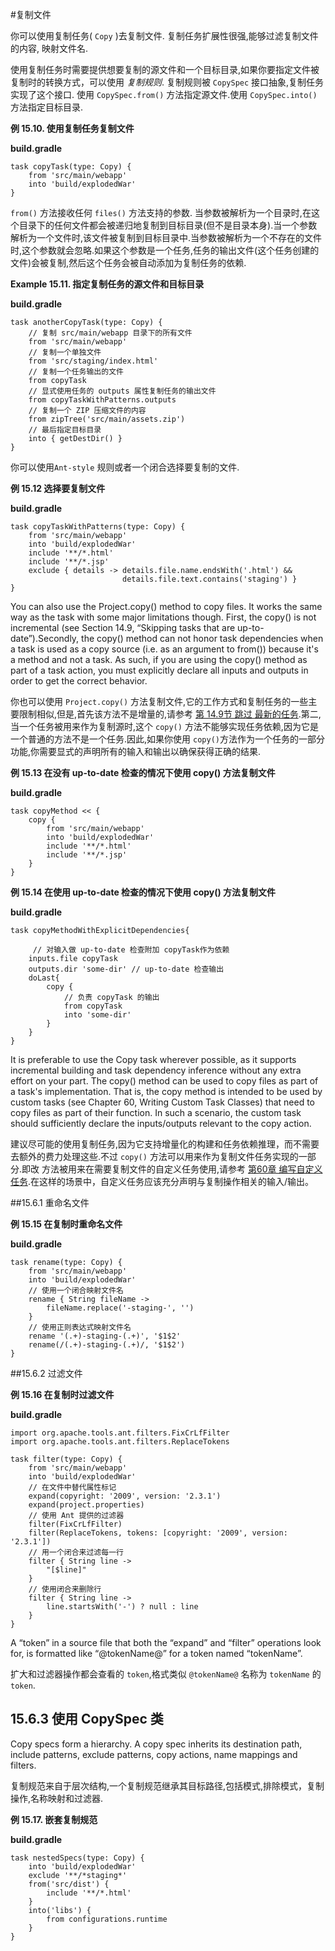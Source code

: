 #复制文件

你可以使用复制任务( `Copy` )去复制文件. 复制任务扩展性很强,能够过滤复制文件的内容, 映射文件名.

使用复制任务时需要提供想要复制的源文件和一个目标目录,如果你要指定文件被复制时的转换方式，可以使用 _复制规则_. 复制规则被 `CopySpec` 接口抽象,复制任务实现了这个接口. 使用 `CopySpec.from()` 方法指定源文件.使用 `CopySpec.into()` 方法指定目标目录.

**例 15.10. 使用复制任务复制文件**

**build.gradle**
```
task copyTask(type: Copy) {
    from 'src/main/webapp'
    into 'build/explodedWar'
}

```

`from()` 方法接收任何 `files()` 方法支持的参数. 当参数被解析为一个目录时,在这个目录下的任何文件都会被递归地复制到目标目录(但不是目录本身).当一个参数解析为一个文件时,该文件被复制到目标目录中.当参数被解析为一个不存在的文件时,这个参数就会忽略.如果这个参数是一个任务,任务的输出文件(这个任务创建的文件)会被复制,然后这个任务会被自动添加为复制任务的依赖.

**Example 15.11. 指定复制任务的源文件和目标目录**

**build.gradle**
```
task anotherCopyTask(type: Copy) {
    // 复制 src/main/webapp 目录下的所有文件
    from 'src/main/webapp'
    // 复制一个单独文件
    from 'src/staging/index.html'
    // 复制一个任务输出的文件
    from copyTask
    // 显式使用任务的 outputs 属性复制任务的输出文件
    from copyTaskWithPatterns.outputs
    // 复制一个 ZIP 压缩文件的内容
    from zipTree('src/main/assets.zip')
    // 最后指定目标目录
    into { getDestDir() }
}

```

你可以使用`Ant-style` 规则或者一个闭合选择要复制的文件.

**例 15.12 选择要复制文件**

**build.gradle**
```
task copyTaskWithPatterns(type: Copy) {
    from 'src/main/webapp'
    into 'build/explodedWar'
    include '**/*.html'
    include '**/*.jsp'
    exclude { details -> details.file.name.endsWith('.html') &&
                         details.file.text.contains('staging') }
}
```

You can also use the Project.copy() method to copy files. It works the same way as the task with some major limitations though. First, the copy() is not incremental (see Section 14.9, “Skipping tasks that are up-to-date”).Secondly, the copy() method can not honor task dependencies when a task is used as a copy source (i.e. as an argument to from()) because it's a method and not a task. As such, if you are using the copy() method as part of a task action, you must explicitly declare all inputs and outputs in order to get the correct behavior.

你也可以使用 `Project.copy()` 方法复制文件,它的工作方式和复制任务的一些主要限制相似,但是,首先该方法不是增量的,请参考 [第 14.9节 跳过 最新的任务](https://docs.gradle.org/current/userguide/more_about_tasks.html#sec:up_to_date_checks).第二,当一个任务被用来作为复制源时,这个 `copy()` 方法不能够实现任务依赖,因为它是一个普通的方法不是一个任务.因此,如果你使用 `copy()`方法作为一个任务的一部分功能,你需要显式的声明所有的输入和输出以确保获得正确的结果.

**例 15.13 在没有 up-to-date 检查的情况下使用 copy() 方法复制文件**

**build.gradle**
```
task copyMethod << {
    copy {
        from 'src/main/webapp'
        into 'build/explodedWar'
        include '**/*.html'
        include '**/*.jsp'
    }
}
```



**例 15.14 在使用 up-to-date 检查的情况下使用 copy() 方法复制文件**

**build.gradle**

```
task copyMethodWithExplicitDependencies{

     // 对输入做 up-to-date 检查附加 copyTask作为依赖
    inputs.file copyTask
    outputs.dir 'some-dir' // up-to-date 检查输出
    doLast{
        copy {
            // 负责 copyTask 的输出
            from copyTask
            into 'some-dir'
        }
    }
}

```

It is preferable to use the Copy task wherever possible, as it supports incremental building and task dependency inference without any extra effort on your part. The copy() method can be used to copy files as part of a task's implementation. That is, the copy method is intended to be used by custom tasks (see Chapter 60, Writing Custom Task Classes) that need to copy files as part of their function. In such a scenario, the custom task should sufficiently declare the inputs/outputs relevant to the copy action.

建议尽可能的使用复制任务,因为它支持增量化的构建和任务依赖推理，而不需要去额外的费力处理这些.不过 `copy()` 方法可以用来作为复制文件任务实现的一部分.即改 方法被用来在需要复制文件的自定义任务使用,请参考 [第60章 编写自定义任务](https://docs.gradle.org/current/userguide/custom_tasks.html).在这样的场景中，自定义任务应该充分声明与复制操作相关的输入/输出。

##15.6.1 重命名文件

**例 15.15 在复制时重命名文件**

**build.gradle**

```
task rename(type: Copy) {
    from 'src/main/webapp'
    into 'build/explodedWar'
    // 使用一个闭合映射文件名
    rename { String fileName ->
        fileName.replace('-staging-', '')
    }
    // 使用正则表达式映射文件名
    rename '(.+)-staging-(.+)', '$1$2'
    rename(/(.+)-staging-(.+)/, '$1$2')
}

```

##15.6.2 过滤文件

**例 15.16 在复制时过滤文件**

**build.gradle**

```
import org.apache.tools.ant.filters.FixCrLfFilter
import org.apache.tools.ant.filters.ReplaceTokens

task filter(type: Copy) {
    from 'src/main/webapp'
    into 'build/explodedWar'
    // 在文件中替代属性标记
    expand(copyright: '2009', version: '2.3.1')
    expand(project.properties)
    // 使用 Ant 提供的过滤器
    filter(FixCrLfFilter)
    filter(ReplaceTokens, tokens: [copyright: '2009', version: '2.3.1'])
    // 用一个闭合来过滤每一行
    filter { String line ->
        "[$line]"
    }
    // 使用闭合来删除行
    filter { String line ->
        line.startsWith('-') ? null : line
    }
}

```

A “token” in a source file that both the “expand” and “filter” operations look for, is formatted like “@tokenName@” for a token named “tokenName”.

扩大和过滤器操作都会查看的 `token`,格式类似 `@tokenName@` 名称为 `tokenName` 的 `token`.

## 15.6.3  使用 CopySpec 类

Copy specs form a hierarchy. A copy spec inherits its destination path, include patterns, exclude patterns, copy actions, name mappings and filters.

复制规范来自于层次结构,一个复制规范继承其目标路径,包括模式,排除模式，复制操作,名称映射和过滤器.

**例 15.17. 嵌套复制规范**

**build.gradle**

```
task nestedSpecs(type: Copy) {
    into 'build/explodedWar'
    exclude '**/*staging*'
    from('src/dist') {
        include '**/*.html'
    }
    into('libs') {
        from configurations.runtime
    }
}


```









































